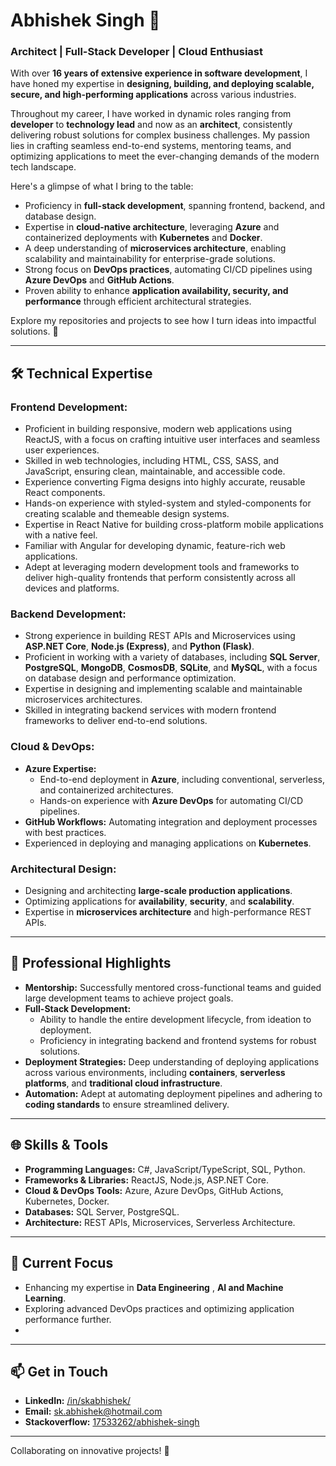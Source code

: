 # Abhishek Singh 👋  
### Architect | Full-Stack Developer | Cloud Enthusiast  

With over **16 years of extensive experience in software development**, I have honed my expertise in **designing, building, and deploying scalable, secure, and high-performing applications** across various industries.  

Throughout my career, I have worked in dynamic roles ranging from **developer** to **technology lead** and now as an **architect**, consistently delivering robust solutions for complex business challenges. My passion lies in crafting seamless end-to-end systems, mentoring teams, and optimizing applications to meet the ever-changing demands of the modern tech landscape.  

Here's a glimpse of what I bring to the table:  
- Proficiency in **full-stack development**, spanning frontend, backend, and database design.  
- Expertise in **cloud-native architecture**, leveraging **Azure** and containerized deployments with **Kubernetes** and **Docker**.  
- A deep understanding of **microservices architecture**, enabling scalability and maintainability for enterprise-grade solutions.  
- Strong focus on **DevOps practices**, automating CI/CD pipelines using **Azure DevOps** and **GitHub Actions**.  
- Proven ability to enhance **application availability, security, and performance** through efficient architectural strategies.  

Explore my repositories and projects to see how I turn ideas into impactful solutions. 🌟  

---

## 🛠️ Technical Expertise  
### **Frontend Development:**  
- Proficient in building responsive, modern web applications using ReactJS, with a focus on crafting intuitive user interfaces and seamless user experiences.
- Skilled in web technologies, including HTML, CSS, SASS, and JavaScript, ensuring clean, maintainable, and accessible code.
- Experience converting Figma designs into highly accurate, reusable React components.
- Hands-on experience with styled-system and styled-components for creating scalable and themeable design systems.
- Expertise in React Native for building cross-platform mobile applications with a native feel.
- Familiar with Angular for developing dynamic, feature-rich web applications.
- Adept at leveraging modern development tools and frameworks to deliver high-quality frontends that perform consistently across all devices and platforms.  

### **Backend Development:**  
- Strong experience in building REST APIs and Microservices using **ASP.NET Core**, **Node.js (Express)**, and **Python (Flask)**.
- Proficient in working with a variety of databases, including **SQL Server**, **PostgreSQL**, **MongoDB**, **CosmosDB**, **SQLite**, and **MySQL**, with a focus on database design and performance optimization.
- Expertise in designing and implementing scalable and maintainable microservices architectures.
- Skilled in integrating backend services with modern frontend frameworks to deliver end-to-end solutions.
### **Cloud & DevOps:**  
- **Azure Expertise:**  
  - End-to-end deployment in **Azure**, including conventional, serverless, and containerized architectures.  
  - Hands-on experience with **Azure DevOps** for automating CI/CD pipelines.  
- **GitHub Workflows:** Automating integration and deployment processes with best practices.  
- Experienced in deploying and managing applications on **Kubernetes**.  

### **Architectural Design:**  
- Designing and architecting **large-scale production applications**.  
- Optimizing applications for **availability**, **security**, and **scalability**.  
- Expertise in **microservices architecture** and high-performance REST APIs.  

---

## 🌟 Professional Highlights  
- **Mentorship:** Successfully mentored cross-functional teams and guided large development teams to achieve project goals.  
- **Full-Stack Development:**  
  - Ability to handle the entire development lifecycle, from ideation to deployment.  
  - Proficiency in integrating backend and frontend systems for robust solutions.  
- **Deployment Strategies:** Deep understanding of deploying applications across various environments, including **containers**, **serverless platforms**, and **traditional cloud infrastructure**.  
- **Automation:** Adept at automating deployment pipelines and adhering to **coding standards** to ensure streamlined delivery.  

---

## 🌐 Skills & Tools  
- **Programming Languages:** C#, JavaScript/TypeScript, SQL, Python.  
- **Frameworks & Libraries:** ReactJS, Node.js, ASP.NET Core.  
- **Cloud & DevOps Tools:** Azure, Azure DevOps, GitHub Actions, Kubernetes, Docker.  
- **Databases:** SQL Server, PostgreSQL.  
- **Architecture:** REST APIs, Microservices, Serverless Architecture.  

---

## 🌱 Current Focus  
- Enhancing my expertise in **Data Engineering** , **AI and Machine Learning**.  
- Exploring advanced DevOps practices and optimizing application performance further.
- 

---

## 📫 Get in Touch  
- **LinkedIn:** [/in/skabhishek/](https://www.linkedin.com/in/skabhishek/)  
- **Email:** [sk.abhishek@hotmail.com](sk.abhishek@hotmail.com)  
- **Stackoverflow:** [17533262/abhishek-singh](https://stackoverflow.com/users/17533262/abhishek-singh)  

---

Collaborating on innovative projects! 🚀  

